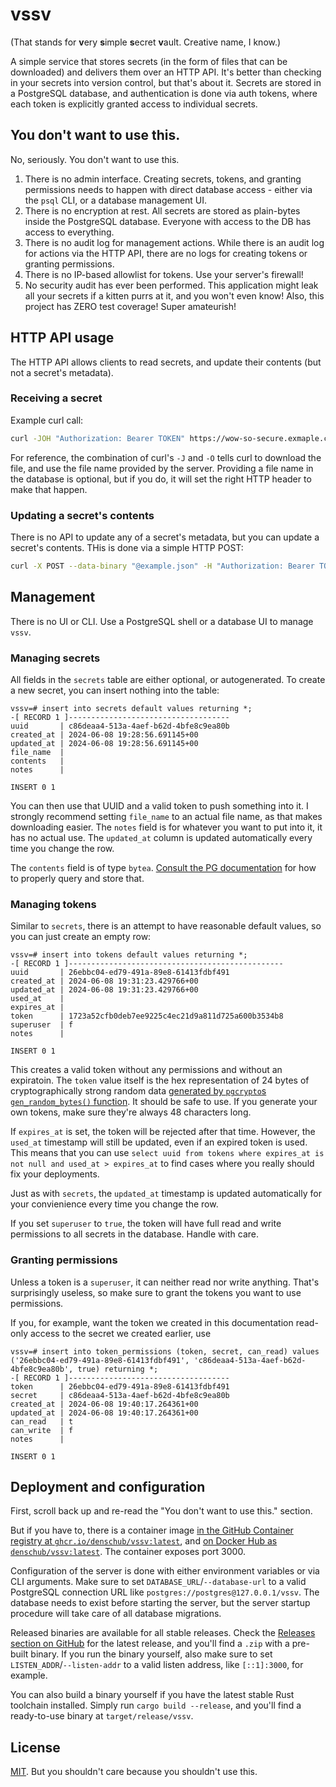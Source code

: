 # vssv

(That stands for **v**ery **s**imple **s**ecret **v**ault. Creative name, I know.)

A simple service that stores secrets (in the form of files that can be downloaded) and delivers them over an HTTP API. It's better than checking in your secrets into version control, but that's about it. Secrets are stored in a PostgreSQL database, and authentication is done via auth tokens, where each token is explicitly granted access to individual secrets.

## You don't want to use this.

No, seriously. You don't want to use this.

1. There is no admin interface. Creating secrets, tokens, and granting permissions needs to happen with direct database access - either via the `psql` CLI, or a database management UI.
2. There is no encryption at rest. All secrets are stored as plain-bytes inside the PostgreSQL database. Everyone with access to the DB has access to everything.
3. There is no audit log for management actions. While there is an audit log for actions via the HTTP API, there are no logs for creating tokens or granting permissions.
4. There is no IP-based allowlist for tokens. Use your server's firewall!
5. No security audit has ever been performed. This application might leak all your secrets if a kitten purrs at it, and you won't even know! Also, this project has ZERO test coverage! Super amateurish!

## HTTP API usage

The HTTP API allows clients to read secrets, and update their contents (but not a secret's metadata).

### Receiving a secret

Example curl call:

```sh
curl -JOH "Authorization: Bearer TOKEN" https://wow-so-secure.exmaple.com/secret/UUID
```

For reference, the combination of curl's `-J` and `-O` tells curl to download the file, and use the file name provided by the server. Providing a file name in the database is optional, but if you do, it will set the right HTTP header to make that happen.

### Updating a secret's contents

There is no API to update any of a secret's metadata, but you can update a secret's contents. THis is done via a simple HTTP POST:

```sh
curl -X POST --data-binary "@example.json" -H "Authorization: Bearer TOKEN" https://wow-so-secure.exmaple.com/secret/UUID/contents
```

## Management

There is no UI or CLI. Use a PostgreSQL shell or a database UI to manage `vssv`.

### Managing secrets

All fields in the `secrets` table are either optional, or autogenerated. To create a new secret, you can insert nothing into the table:

```
vssv=# insert into secrets default values returning *;
-[ RECORD 1 ]------------------------------------
uuid       | c86deaa4-513a-4aef-b62d-4bfe8c9ea80b
created_at | 2024-06-08 19:28:56.691145+00
updated_at | 2024-06-08 19:28:56.691145+00
file_name  |
contents   |
notes      |

INSERT 0 1
```

You can then use that UUID and a valid token to push something into it. I strongly recommend setting `file_name` to an actual file name, as that makes downloading easier. The `notes` field is for whatever you want to put into it, it has no actual use. The `updated_at` column is updated automatically every time you change the row.

The `contents` field is of type `bytea`. [Consult the PG documentation](https://www.postgresql.org/docs/current/datatype-binary.html) for how to properly query and store that.

### Managing tokens

Similar to `secrets`, there is an attempt to have reasonable default values, so you can just create an empty row:

```
vssv=# insert into tokens default values returning *;
-[ RECORD 1 ]------------------------------------------------
uuid       | 26ebbc04-ed79-491a-89e8-61413fdbf491
created_at | 2024-06-08 19:31:23.429766+00
updated_at | 2024-06-08 19:31:23.429766+00
used_at    |
expires_at |
token      | 1723a52cfb0deb7ee9225c4ec21d9a811d725a600b3534b8
superuser  | f
notes      |

INSERT 0 1
```

This creates a valid token without any permissions and without an expiratoin. The `token` value itself is the hex representation of 24 bytes of cryptographically strong random data [generated by `pgcrypto`s `gen_random_bytes()` function](https://www.postgresql.org/docs/current/pgcrypto.html#PGCRYPTO-RANDOM-DATA-FUNCS). It should be safe to use. If you generate your own tokens, make sure they're always 48 characters long.

If `expires_at` is set, the token will be rejected after that time. However, the `used_at` timestamp will still be updated, even if an expired token is used. This means that you can use `select uuid from tokens where expires_at is not null and used_at > expires_at` to find cases where you really should fix your deployments.

Just as with `secrets`, the `updated_at` timestamp is updated automatically for your convienience every time you change the row.

If you set `superuser` to `true`, the token will have full read and write permissions to all secrets in the database. Handle with care.

### Granting permissions

Unless a token is a `superuser`, it can neither read nor write anything. That's surprisingly useless, so make sure to grant the tokens you want to use permissions.

If you, for example, want the token we created in this documentation read-only access to the secret we created earlier, use

```
vssv=# insert into token_permissions (token, secret, can_read) values ('26ebbc04-ed79-491a-89e8-61413fdbf491', 'c86deaa4-513a-4aef-b62d-4bfe8c9ea80b', true) returning *;
-[ RECORD 1 ]------------------------------------
token      | 26ebbc04-ed79-491a-89e8-61413fdbf491
secret     | c86deaa4-513a-4aef-b62d-4bfe8c9ea80b
created_at | 2024-06-08 19:40:17.264361+00
updated_at | 2024-06-08 19:40:17.264361+00
can_read   | t
can_write  | f
notes      |

INSERT 0 1
```

## Deployment and configuration

First, scroll back up and re-read the "You don't want to use this." section.

But if you have to, there is a container image [in the GitHub Container registry at `ghcr.io/denschub/vssv:latest`](https://github.com/denschub/vssv/pkgs/container/vssv), and [on Docker Hub as `denschub/vssv:latest`](https://hub.docker.com/repository/docker/denschub/vssv/general). The container exposes port 3000.

Configuration of the server is done with either environment variables or via CLI arguments. Make sure to set `DATABASE_URL`/`--database-url` to a valid PostgreSQL connection URL like `postgres://postgres@127.0.0.1/vssv`. The database needs to exist before starting the server, but the server startup procedure will take care of all database migrations.

Released binaries are available for all stable releases. Check the [Releases section on GitHub](https://github.com/denschub/vssv/releases) for the latest release, and you'll find a `.zip` with a pre-built binary. If you run the binary yourself, also make sure to set `LISTEN_ADDR`/`--listen-addr` to a valid listen address, like `[::1]:3000`, for example.

You can also build a binary yourself if you have the latest stable Rust toolchain installed. Simply run `cargo build --release`, and you'll find a ready-to-use binary at `target/release/vssv`.

## License

[MIT](/LICENSE). But you shouldn't care because you shouldn't use this.
